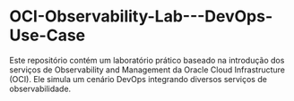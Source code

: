 # OCI-Observability-Lab---DevOps-Use-Case
Este repositório contém um laboratório prático baseado na introdução dos serviços de Observability and Management da Oracle Cloud Infrastructure (OCI). Ele simula um cenário DevOps integrando diversos serviços de observabilidade.

